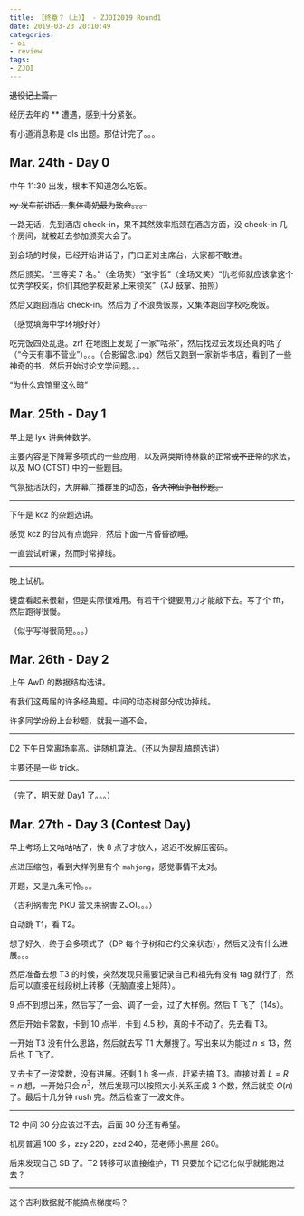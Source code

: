 ```yaml
---
title: 【终章？（上）】 - ZJOI2019 Round1
date: 2019-03-23 20:10:49
categories:
- oi
- review
tags:
- ZJOI
---
```


~~退役记上篇。~~

经历去年的 ** 遭遇，感到十分紧张。

有小道消息称是 dls 出题。那估计完了。。。

<!--- more --->

## Mar. 24th - Day 0

中午 11:30 出发，根本不知道怎么吃饭。

~~xy 发车前讲话，集体毒奶最为致命。。。~~

一路无话，先到酒店 check-in，果不其然效率瓶颈在酒店方面，没 check-in 几个房间，就被赶去参加颁奖大会了。

到会场的时候，已经开始讲话了，门口正对主席台，大家都不敢进。

然后颁奖。“三等奖 7 名。”（全场笑）“张宇哲”（全场又笑）“仇老师就应该拿这个优秀学校奖，你们其他学校赶紧上来领奖”（XJ 鼓掌、拍照）

然后又跑回酒店 check-in。然后为了不浪费饭票，又集体跑回学校吃晚饭。

（感觉填海中学环境好好）

吃完饭四处乱逛。zrf 在地图上发现了一家“咕茶”，然后找过去发现还真的咕了（“今天有事不营业”）。。。（合影留念.jpg）然后又跑到一家新华书店，看到了一些神奇的书，然后开始讨论文学问题。。。

“为什么宾馆里这么暗”

## Mar. 25th - Day 1

早上是 lyx 讲~~具体~~数学。

主要内容是下降幂多项式的一些应用，以及两类斯特林数的正常~~或不正常~~的求法，以及 MO (CTST) 中的一些题目。

气氛挺活跃的，大屏幕广播群里的动态，~~各大神仙争相秒题。~~

---

下午是 kcz 的杂题选讲。

感觉 kcz 的台风有点诡异，然后下面一片昏昏欲睡。

一直尝试听课，然而时常掉线。

---

晚上试机。

键盘看起来很新，但是实际很难用。有若干个键要用力才能敲下去。写了个 fft，然后跑得很慢。

（似乎写得很简短。。。）

## Mar. 26th - Day 2

上午 AwD 的数据结构选讲。

有我们这两届的许多经典题。中间的动态树部分成功掉线。

许多同学纷纷上台秒题，就我一道不会。

---

D2 下午日常离场率高。讲随机算法。（还以为是乱搞题选讲）

主要还是一些 trick。

---

（完了，明天就 Day1 了。。。）

## Mar. 27th - Day 3 (Contest Day)

早上考场上又咕咕咕了，快 8 点了才放人，迟迟不发解压密码。

点进压缩包，看到大样例里有个 `mahjong`，感觉事情不太对。

开题，又是九条可怜。。。

（吉利祸害完 PKU 营又来祸害 ZJOI。。。）

自动跳 T1，看 T2。

想了好久，终于会多项式了（DP 每个子树和它的父亲状态），然后又没有什么进展。。。

然后准备去想 T3 的时候，突然发现只需要记录自己和祖先有没有 tag 就行了，然后可以直接在线段树上转移（无脑直接上矩阵）。

9 点不到想出来，然后写了一会、调了一会，过了大样例。然后 T 飞了（14s）。

然后开始卡常数，卡到 10 点半，卡到 4.5 秒，真的卡不动了。先去看 T3。

一开始 T3 没有什么思路，然后就去写 T1 大爆搜了。写出来以为能过 $n \le 13$，然后也 T 飞了。

又去卡了一波常数，没有进展。还剩 1 h 多一点，赶紧去搞 T3。直接对着 $L = R = n$ 想，一开始只会 $n^3$，然后发现可以按照大小关系压成 3 个数，然后就变 $O(n)$ 了。最后十几分钟 rush 完。然后检查了一波文件。

---

T2 中间 30 分应该过不去，后面 30 分还有希望。

机房普遍 100 多，zzy 220，zzd 240，范老师小黑屋 260。

后来发现自己 SB 了。T2 转移可以直接维护，T1 只要加个记忆化似乎就能跑过去？

---

这个吉利数据就不能搞点梯度吗？


